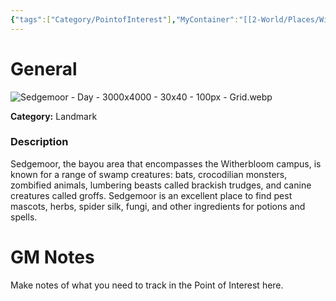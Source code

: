 ```yaml
---
{"tags":["Category/PointofInterest"],"MyContainer":"[[2-World/Places/Witherbloom Campus.md|Witherbloom Campus]]","MyCategory":"Landmark","obsidianUIMode":"preview","image":"Sedgemoor  - Day - 3000x4000 - 30x40 - 100px - Grid.webp","dg-publish":true,"dg-path":"World/Points of Interest/Sedgemoor.md","permalink":"/world/points-of-interest/sedgemoor/","dgPassFrontmatter":true,"updated":"2025-09-29T15:26:38.000+01:00"}
---
```



# General

![Sedgemoor  - Day - 3000x4000 - 30x40 - 100px - Grid.webp](/img/user/z_Assets/Maps/Sedgemoor%20%20-%20Day%20-%203000x4000%20-%2030x40%20-%20100px%20-%20Grid.webp)

**Category:** Landmark

### Description
Sedgemoor, the bayou area that encompasses the Witherbloom campus, is known for a range of swamp creatures: bats, crocodilian monsters, zombified animals, lumbering beasts called brackish trudges, and canine creatures called groffs. Sedgemoor is an excellent place to find pest mascots, herbs, spider silk, fungi, and other ingredients for potions and spells.

# GM Notes

Make notes of what you need to track in the Point of Interest here. 

